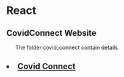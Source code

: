 # React

## CovidConnect Website
<ul>The folder covid_connect contain details</ul>


<h2><li><a href="https://covid-connect-git-main.braucalderon.vercel.app/" target="_blank"> Covid Connect</a></li></h2>
 
